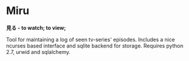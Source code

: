 # Miru

**見る - to watch; to view;**

Tool for maintaining a log of seen tv-series' episodes. Includes a nice ncurses based interface and sqlite backend for storage. Requires python 2.7, urwid and sqlalchemy.


